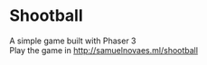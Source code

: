 # Shootball
A simple game built with Phaser 3<br>
Play the game in http://samuelnovaes.ml/shootball
